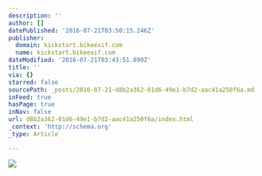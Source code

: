 ```yaml
---
description: ''
author: []
datePublished: '2016-07-21T03:50:15.246Z'
publisher:
  domain: kickstart.bikeexif.com
  name: kickstart.bikeexif.com
dateModified: '2016-07-21T03:43:51.899Z'
title: ''
via: {}
starred: false
sourcePath: _posts/2016-07-21-d8b2a362-01d6-49e1-b7d2-aac41a250f6a.md
inFeed: true
hasPage: true
inNav: false
url: d8b2a362-01d6-49e1-b7d2-aac41a250f6a/index.html
_context: 'http://schema.org'
_type: Article

---
```

![](http://kickstart.bikeexif.com/wp-content/uploads/2013/04/honda-cg125-1.jpg)
